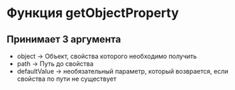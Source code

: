 # Функция getObjectProperty

## Принимает 3 аргумента
  - object -> Объект, свойства которого необходимо получить
  - path -> Путь до свойства
  - defaultValue -> необязательный параметр, который возврается, если свойства по пути не существует
